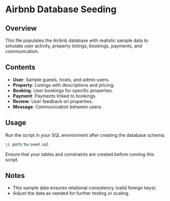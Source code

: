 # Airbnb Database Seeding

## Overview
This file populates the Airbnb database with realistic sample data to simulate user activity, property listings, bookings, payments, and communication.

## Contents
- **User**: Sample guests, hosts, and admin users.
- **Property**: Listings with descriptions and pricing.
- **Booking**: User bookings for specific properties.
- **Payment**: Payments linked to bookings.
- **Review**: User feedback on properties.
- **Message**: Communication between users.

## Usage
Run the script in your SQL environment after creating the database schema:

```sql
\i path/to/seed.sql
```

Ensure that your tables and constraints are created before running this script.

## Notes
- This sample data ensures relational consistency (valid foreign keys).
- Adjust the data as needed for further testing or scaling.
